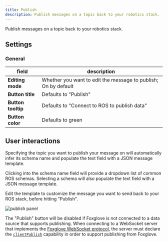 ```yaml
---
title: Publish
description: Publish messages on a topic back to your robotics stack.
---
```


Publish messages on a topic back to your robotics stack.

## Settings

### General

| field              | description                                                    |
| ------------------ | -------------------------------------------------------------- |
| **Editing mode**   | Whether you want to edit the message to publish; On by default |
| **Button title**   | Defaults to "Publish"                                          |
| **Button tooltip** | Defaults to "Connect to ROS to publish data"                   |
| **Button color**   | Defaults to green                                              |

## User interactions

Specifying the topic you want to publish your message on will automatically infer its schema name and populate the text field with a JSON message template.

Clicking into the schema name field will provide a dropdown list of common ROS schemas. Selecting a schema will also populate the text field with a JSON message template.

Edit the template to customize the message you want to send back to your ROS stack, before hitting "Publish".

![publish panel](/img/docs/visualization/panels/publish/panel.webp)

The "Publish" button will be disabled if Foxglove is not connected to a data source that supports publishing. When connecting to a WebSocket server that implements the [Foxglove WebSocket protocol](/docs/2-connecting-to-data/4-frameworks/2-custom.mdx), the server must declare the [`clientPublish`](https://github.com/foxglove/ws-protocol/blob/main/docs/spec.md#server-info) capability in order to support publishing from Foxglove.

